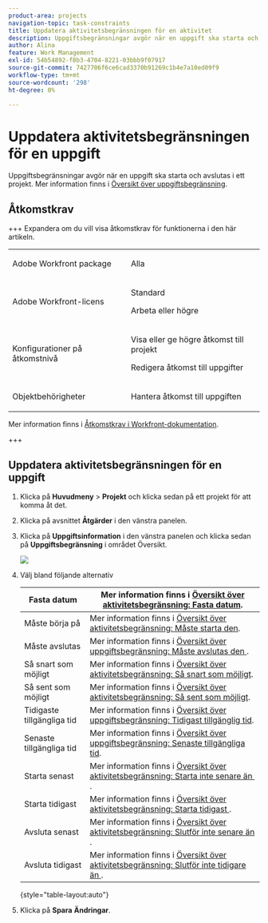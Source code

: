 ```yaml
---
product-area: projects
navigation-topic: task-constraints
title: Uppdatera aktivitetsbegränsningen för en aktivitet
description: Uppgiftsbegränsningar avgör när en uppgift ska starta och avslutas i ett projekt. Mer information finns i Översikt över uppgiftsbegränsning.
author: Alina
feature: Work Management
exl-id: 54b54892-f8b3-4704-8221-03bbb9f07917
source-git-commit: 7427706f6ce6cad3370b91269c1b4e7a10ed09f9
workflow-type: tm+mt
source-wordcount: '298'
ht-degree: 0%

---
```


# Uppdatera aktivitetsbegränsningen för en uppgift

Uppgiftsbegränsningar avgör när en uppgift ska starta och avslutas i ett projekt. Mer information finns i [Översikt över uppgiftsbegränsning](../../../manage-work/tasks/task-constraints/task-constraint-overview.md).

## Åtkomstkrav

+++ Expandera om du vill visa åtkomstkrav för funktionerna i den här artikeln. 

<table style="table-layout:auto"> 
 <col> 
 <col> 
 <tbody> 
  <tr> 
   <td role="rowheader">Adobe Workfront package</td> 
   <td> <p>Alla</p> </td> 
  </tr> 
  <tr> 
   <td role="rowheader">Adobe Workfront-licens</td> 
   <td><p>Standard</p> 
   <p>Arbeta eller högre</p> </td> 
  </tr> 
  <tr> 
   <td role="rowheader">Konfigurationer på åtkomstnivå</td> 
   <td> <p>Visa eller ge högre åtkomst till projekt</p> <p>Redigera åtkomst till uppgifter</p></td> 
  </tr> 
  <tr> 
   <td role="rowheader">Objektbehörigheter</td> 
   <td> <p>Hantera åtkomst till uppgiften</p></td> 
  </tr> 
 </tbody> 
</table>

Mer information finns i [Åtkomstkrav i Workfront-dokumentation](/help/quicksilver/administration-and-setup/add-users/access-levels-and-object-permissions/access-level-requirements-in-documentation.md).

+++

<!--Old:

<table style="table-layout:auto"> 
 <col> 
 <col> 
 <tbody> 
  <tr> 
   <td role="rowheader">Adobe Workfront plan*</td> 
   <td> <p>Any </p> </td> 
  </tr> 
  <tr> 
   <td role="rowheader">Adobe Workfront license*</td> 
   <td> <p>Work or higher</p> </td> 
  </tr> 
  <tr> 
   <td role="rowheader">Access level configurations*</td> 
   <td> <p>View or higher access to Projects</p> <p>Edit access to Tasks</p> <p>Note: If you still don't have access, ask your Workfront administrator if they set additional restrictions in your access level. For information on how a Workfront administrator can modify your access level, see <a href="../../../administration-and-setup/add-users/configure-and-grant-access/create-modify-access-levels.md" class="MCXref xref">Create or modify custom access levels</a>.</p> </td> 
  </tr> 
  <tr> 
   <td role="rowheader">Object permissions</td> 
   <td> <p>Manage access to the task </p> <p>For information on requesting additional access, see <a href="../../../workfront-basics/grant-and-request-access-to-objects/request-access.md" class="MCXref xref">Request access to objects </a>.</p> </td> 
  </tr> 
 </tbody> 
</table>-->

## Uppdatera aktivitetsbegränsningen för en uppgift

1. Klicka på **Huvudmeny** > **Projekt** och klicka sedan på ett projekt för att komma åt det.
1. Klicka på avsnittet **Åtgärder** i den vänstra panelen.
1. Klicka på **Uppgiftsinformation** i den vänstra panelen och klicka sedan på **Uppgiftsbegränsning** i området Översikt.

   ![](assets/task-constraint-all-options-in-overview-350x254.png)

1. Välj bland följande alternativ

   | Fasta datum | Mer information finns i [Översikt över aktivitetsbegränsning: Fasta datum](../../../manage-work/tasks/task-constraints/fixed-dates.md). |
   |---|---|
   | Måste börja på | Mer information finns i [Översikt över aktivitetsbegränsning: Måste starta den](../../../manage-work/tasks/task-constraints/must-start-on.md). |
   | Måste avslutas | Mer information finns i [Översikt över uppgiftsbegränsning: Måste avslutas den &#x200B;](../../../manage-work/tasks/task-constraints/must-finish-on.md). |
   | Så snart som möjligt | Mer information finns i [Översikt över aktivitetsbegränsning: Så snart som möjligt](../../../manage-work/tasks/task-constraints/as-soon-as-possible.md). |
   | Så sent som möjligt | Mer information finns i [Översikt över aktivitetsbegränsning: Så sent som möjligt](../../../manage-work/tasks/task-constraints/as-late-as-possible.md). |
   | Tidigaste tillgängliga tid | Mer information finns i [Översikt över uppgiftsbegränsning: Tidigast tillgänglig tid](../../../manage-work/tasks/task-constraints/earliest-available-time.md). |
   | Senaste tillgängliga tid | Mer information finns i [Översikt över uppgiftsbegränsning: Senaste tillgängliga tid](../../../manage-work/tasks/task-constraints/latest-available-time.md). |
   | Starta senast | Mer information finns i [Översikt över aktivitetsbegränsning: Starta inte senare än &#x200B;](../../../manage-work/tasks/task-constraints/start-no-later-than.md). |
   | Starta tidigast | Mer information finns i [Översikt över aktivitetsbegränsning: Starta tidigast &#x200B;](../../../manage-work/tasks/task-constraints/start-no-earlier-than.md). |
   | Avsluta senast | Mer information finns i [Översikt över aktivitetsbegränsning: Slutför inte senare än &#x200B;](../../../manage-work/tasks/task-constraints/finish-no-later-than.md). |
   | Avsluta tidigast | Mer information finns i [Översikt över aktivitetsbegränsning: Slutför inte tidigare än &#x200B;](../../../manage-work/tasks/task-constraints/finish-no-earlier-than.md). |

   {style="table-layout:auto"}

1. Klicka på **Spara** **Ändringar**.

 

